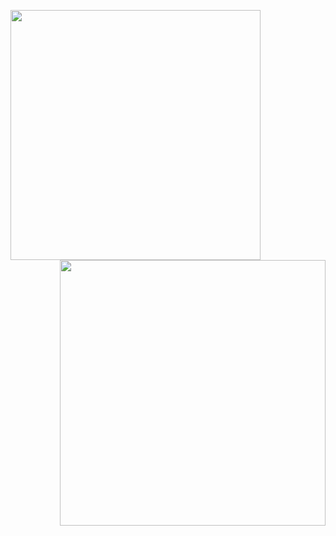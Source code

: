 <a href="https://discord.com/users/1111729007050891295"><img align="left" width=400 src="https://moe-counter.glitch.me/get/@yg1r?theme=rule34"></a> 

<a href="https://discord.gg/erro"><img align="right" width="425" src="https://discord-arts.asure.dev/card/1111729007050891295?customBackground=https%3A%2F%2Fi.pinimg.com%2F564x%2F92%2Fca%2Ff4%2F92caf44a915b5939d4fff1eccf0411c9.jpg&presenceStatus=dnd&localDateType=en-US&disableProfileTheme=true"></a>


